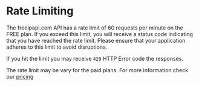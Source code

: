 # Rate Limiting

The freeipapi.com API has a rate limit of 60 requests per minute on the FREE plan. If you exceed this limit, you will
receive a status code indicating that you have reached the rate limit. Please ensure that your application adheres to
this limit to avoid disruptions.

If you hit the limit you may receive `429` HTTP Error code the responses.

The rate limit may be vary for the paid plans. For more information check our [pricing](https://freeipapi.com/#pricing)